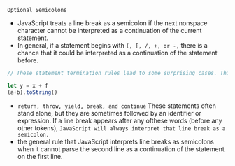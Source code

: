 `Optional Semicolons`
- JavaScript treats a line break as a semicolon if the next nonspace character cannot be interpreted as a continuation of the current statement.
- In general, if a statement begins with `(, [, /, +, or -,` there is a chance that it could be
interpreted as a continuation of the statement before.
```js
// These statement termination rules lead to some surprising cases. This code looks like two separate statements separated with a newline

let y = x + f
(a+b).toString()
```

- `return, throw, yield, break, and continue` These statements often stand alone, but they are sometimes followed by an identifier or expression. If a line break appears after any ofthese words (before any other tokens), `JavaScript will always interpret that line break as a semicolon.`
- the general rule that JavaScript interprets line breaks as semicolons when it cannot parse the second line as a continuation of the statement on the first line.